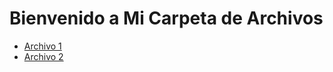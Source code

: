 <!DOCTYPE html>
<html lang="es">
<head>
    <meta charset="UTF-8">
    <meta name="viewport" content="width=device-width, initial-scale=1.0">
    <title>Mi Carpeta de Archivos</title>
</head>
<body>
    <h1>Bienvenido a Mi Carpeta de Archivos</h1>
    <ul>
        <li><a href="archivo1.pdf">Archivo 1</a></li>
        <li><a href="archivo2.docx">Archivo 2</a></li>
        <!-- Agrega más enlaces a tus archivos aquí -->
    </ul>
</body>
</html>

